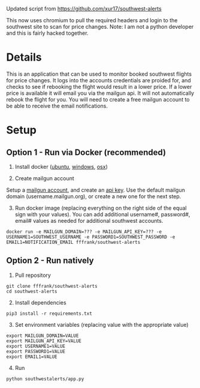 Updated script from https://github.com/xur17/southwest-alerts

This now uses chromium to pull the required headers and login to the southwest site to scan for price changes.
Note: I am not a python developer and this is fairly hacked together.

# Details

This is an application that can be used to monitor booked southwest flights for
price changes. It logs into the accounts credentials are proided for, and
checks to see if rebooking the flight would result in a lower price. If a lower
price is available it will email you via the mailgun api. It will not
automatically rebook the flight for you. You will need to create a free mailgun
account to be able to receive the email notifications.

# Setup

## Option 1 - Run via Docker (recommended)

1. Install docker
   ([ubuntu](https://docs.docker.com/engine/installation/linux/ubuntu/#install-using-the-repository),
[windows](https://docs.docker.com/docker-for-windows/install/),
[osx](https://docs.docker.com/docker-for-mac/install/))

2. Create mailgun account

Setup a [mailgun account](https://www.mailgun.com/), and create an [api
key](https://app.mailgun.com/app/account/security). Use the default mailgun
domain (username.mailgun.org), or create a new one for the next step.

3. Run docker image (replacing everything on the right side of the equal sign with your values). You can add additional username#, password#, email# values as needed for additional southwest accounts.

```
docker run -e MAILGUN_DOMAIN=??? -e MAILGUN_API_KEY=??? -e USERNAME1=SOUTHWEST_USERNAME -e PASSWORD1=SOUTHWEST_PASSWORD -e EMAIL1=NOTIFICATION_EMAIL fffrank/southwest-alerts
```

## Option 2 - Run natively

1. Pull repository

```
git clone fffrank/southwest-alerts
cd southwest-alerts
```

2. Install dependencies

```
pip3 install -r requirements.txt
```

3. Set environment variables (replacing value with the appropriate value)

```
export MAILGUN_DOMAIN=VALUE
export MAILGUN_API_KEY=VALUE
export USERNAME1=VALUE
export PASSWORD1=VALUE
export EMAIL1=VALUE
```

4. Run

```
python southwestalerts/app.py
```
